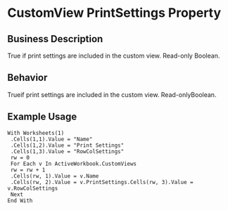 # CustomView PrintSettings Property

## Business Description
True if print settings are included in the custom view. Read-only Boolean.

## Behavior
Trueif print settings are included in the custom view. Read-onlyBoolean.

## Example Usage
```vba
With Worksheets(1) 
 .Cells(1,1).Value = "Name" 
 .Cells(1,2).Value = "Print Settings" 
 .Cells(1,3).Value = "RowColSettings" 
 rw = 0 
 For Each v In ActiveWorkbook.CustomViews 
 rw = rw + 1 
 .Cells(rw, 1).Value = v.Name 
 .Cells(rw, 2).Value = v.PrintSettings.Cells(rw, 3).Value = v.RowColSettings 
 Next 
End With
```